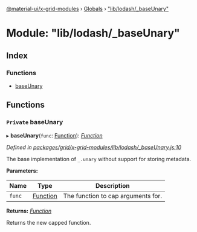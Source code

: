 [@material-ui/x-grid-modules](../README.md) › [Globals](../globals.md) › ["lib/lodash/\_baseUnary"](_lib_lodash__baseunary_.md)

# Module: "lib/lodash/\_baseUnary"

## Index

### Functions

- [baseUnary](_lib_lodash__baseunary_.md#private-baseunary)

## Functions

### `Private` baseUnary

▸ **baseUnary**(`func`: [Function](../interfaces/_src_utils_utils_.debouncedfunction.md#function)): _[Function](../interfaces/_src_utils_utils_.debouncedfunction.md#function)_

_Defined in [packages/grid/x-grid-modules/lib/lodash/\_baseUnary.js:10](https://github.com/mui-org/material-ui-x/blob/a679779/packages/grid/x-grid-modules/lib/lodash/_baseUnary.js#L10)_

The base implementation of `_.unary` without support for storing metadata.

**Parameters:**

| Name   | Type                                                                      | Description                        |
| ------ | ------------------------------------------------------------------------- | ---------------------------------- |
| `func` | [Function](../interfaces/_src_utils_utils_.debouncedfunction.md#function) | The function to cap arguments for. |

**Returns:** _[Function](../interfaces/_src_utils_utils_.debouncedfunction.md#function)_

Returns the new capped function.
